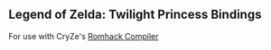 ## Legend of Zelda: Twilight Princess Bindings

For use with CryZe's [Romhack Compiler](https://github.com/CryZe/romhack-compiler)

